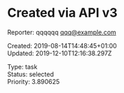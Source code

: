 # Created via API v3

Reporter: qqqqqq <qqq@example.com>  

Created: 2019-08-14T14:48:45+01:00  
Updated: 2019-12-10T12:16:38.297Z

Type: task  
Status: selected  
Priority: 3.890625
